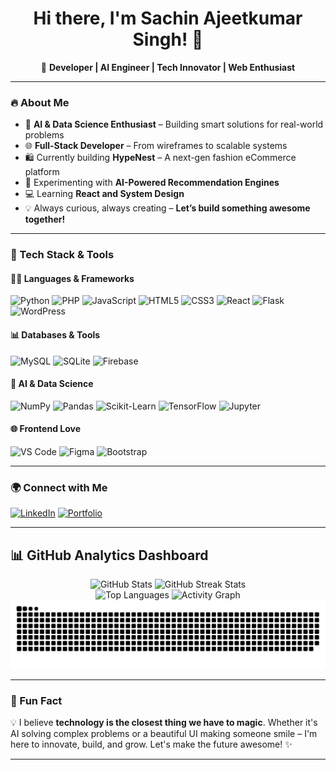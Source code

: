 <h1 align="center">Hi there, I'm Sachin Ajeetkumar Singh! 👋</h1>

<p align="center">
🚀 <strong>Developer | AI Engineer | Tech Innovator | Web Enthusiast</strong>  
</p>

---

### 🔥 About Me

- 🧠 **AI & Data Science Enthusiast** – Building smart solutions for real-world problems  
- 🌐 **Full-Stack Developer** – From wireframes to scalable systems  
- 🛍️ Currently building **HypeNest** – A next-gen fashion eCommerce platform  
- 🤖 Experimenting with **AI-Powered Recommendation Engines**  
- 💻 Learning **React and System Design**  
- 💡 Always curious, always creating – **Let’s build something awesome together!**

---

### 💼 Tech Stack & Tools

#### 👨‍💻 Languages & Frameworks
![Python](https://img.shields.io/badge/Python-FFD43B?style=for-the-badge&logo=python&logoColor=darkblue)
![PHP](https://img.shields.io/badge/PHP-777BB4?style=for-the-badge&logo=php&logoColor=white)
![JavaScript](https://img.shields.io/badge/JavaScript-F7DF1E?style=for-the-badge&logo=javascript&logoColor=black)
![HTML5](https://img.shields.io/badge/HTML5-E34F26?style=for-the-badge&logo=html5&logoColor=white)
![CSS3](https://img.shields.io/badge/CSS3-1572B6?style=for-the-badge&logo=css3&logoColor=white)
![React](https://img.shields.io/badge/React-61DAFB?style=for-the-badge&logo=react&logoColor=black)
![Flask](https://img.shields.io/badge/Flask-000000?style=for-the-badge&logo=flask&logoColor=white)
![WordPress](https://img.shields.io/badge/WordPress-21759B?style=for-the-badge&logo=wordpress&logoColor=white)

#### 📊 Databases & Tools
![MySQL](https://img.shields.io/badge/MySQL-4479A1?style=for-the-badge&logo=mysql&logoColor=white)
![SQLite](https://img.shields.io/badge/SQLite-003B57?style=for-the-badge&logo=sqlite&logoColor=white)
![Firebase](https://img.shields.io/badge/Firebase-FFCA28?style=for-the-badge&logo=firebase&logoColor=black)

#### 🧠 AI & Data Science
![NumPy](https://img.shields.io/badge/NumPy-013243?style=for-the-badge&logo=numpy&logoColor=white)
![Pandas](https://img.shields.io/badge/Pandas-150458?style=for-the-badge&logo=pandas&logoColor=white)
![Scikit-Learn](https://img.shields.io/badge/scikit--learn-F7931E?style=for-the-badge&logo=scikit-learn&logoColor=white)
![TensorFlow](https://img.shields.io/badge/TensorFlow-FF6F00?style=for-the-badge&logo=tensorflow&logoColor=white)
![Jupyter](https://img.shields.io/badge/Jupyter-F37626?style=for-the-badge&logo=jupyter&logoColor=white)

#### 🌐 Frontend Love
![VS Code](https://img.shields.io/badge/VS_Code-007ACC?style=for-the-badge&logo=visual-studio-code&logoColor=white)
![Figma](https://img.shields.io/badge/Figma-F24E1E?style=for-the-badge&logo=figma&logoColor=white)
![Bootstrap](https://img.shields.io/badge/Bootstrap-563D7C?style=for-the-badge&logo=bootstrap&logoColor=white)

---

### 🌍 Connect with Me

[![LinkedIn](https://img.shields.io/badge/LinkedIn-0A66C2?style=for-the-badge&logo=linkedin&logoColor=white)](https://www.linkedin.com/in/sachin-singh-champion008/)
[![Portfolio](https://img.shields.io/badge/Portfolio-FF5722?style=for-the-badge&logo=web&logoColor=white)](https://sachinsingh008.github.io/portfolio/)

---


## 📊 GitHub Analytics Dashboard

<div align="center">
  <picture>
    <source media="(max-width: 768px)" srcset="https://github-readme-stats.vercel.app/api?username=SachinSingh008&show_icons=true&theme=tokyonight&hide_border=true&bg_color=0D1117&title_color=00FFFF&icon_color=FF6B6B&text_color=FFFFFF&border_radius=10">
    <img width="49%" src="https://github-readme-stats.vercel.app/api?username=SachinSingh008&show_icons=true&theme=tokyonight&hide_border=true&bg_color=0D1117&title_color=00FFFF&icon_color=FF6B6B&text_color=FFFFFF&border_radius=10" alt="GitHub Stats" style="max-width: 100%; height: auto;" />
  </picture>
  <picture>
    <source media="(max-width: 768px)" srcset="https://github-readme-streak-stats.herokuapp.com?user=SachinSingh008&theme=tokyonight&hide_border=true&background=0D1117&stroke=00FFFF&ring=FF6B6B&fire=FF6B6B&currStreakLabel=FFFFFF&border_radius=10">
    <img width="49%" src="https://github-readme-streak-stats.herokuapp.com?user=SachinSingh008&theme=tokyonight&hide_border=true&background=0D1117&stroke=00FFFF&ring=FF6B6B&fire=FF6B6B&currStreakLabel=FFFFFF&border_radius=10" alt="GitHub Streak Stats" style="max-width: 100%; height: auto;" />
  </picture>
</div>

<div align="center">
  <picture>
    <source media="(max-width: 768px)" srcset="https://github-readme-stats.vercel.app/api/top-langs/?username=SachinSingh008&layout=compact&theme=tokyonight&hide_border=true&bg_color=0D1117&title_color=00FFFF&text_color=FFFFFF&border_radius=10">
    <img width="49%" src="https://github-readme-stats.vercel.app/api/top-langs/?username=SachinSingh008&layout=donut&theme=tokyonight&hide_border=true&bg_color=0D1117&title_color=00FFFF&text_color=FFFFFF&border_radius=10" alt="Top Languages" style="max-width: 100%; height: auto;" />
  </picture>
  <picture>
    <source media="(max-width: 768px)" srcset="https://github-readme-activity-graph.vercel.app/graph?username=SachinSingh008&theme=tokyo-night&bg_color=0D1117&color=FFFFFF&line=00FFFF&point=FF6B6B&area=true&hide_border=true&border_radius=10&height=250">
    <img width="49%" src="https://github-readme-activity-graph.vercel.app/graph?username=SachinSingh008&theme=tokyo-night&bg_color=0D1117&color=FFFFFF&line=00FFFF&point=FF6B6B&area=true&hide_border=true&border_radius=10" alt="Activity Graph" style="max-width: 100%; height: auto;" />
  </picture>
</div>

<div align="center">
  <picture>
    <source media="(prefers-color-scheme: dark)" srcset="https://raw.githubusercontent.com/SachinSingh008/SachinSingh008/output/github-contribution-grid-snake-dark.svg">
    <source media="(prefers-color-scheme: light)" srcset="https://raw.githubusercontent.com/SachinSingh008/SachinSingh008/output/github-contribution-grid-snake.svg">
    <img alt="github contribution grid snake animation" src="https://raw.githubusercontent.com/SachinSingh008/SachinSingh008/output/github-contribution-grid-snake.svg">
  </picture>
</div>

---

### 🎯 Fun Fact

💡 I believe **technology is the closest thing we have to magic**. Whether it's AI solving complex problems or a beautiful UI making someone smile – I'm here to innovate, build, and grow. Let's make the future awesome! ✨

---

